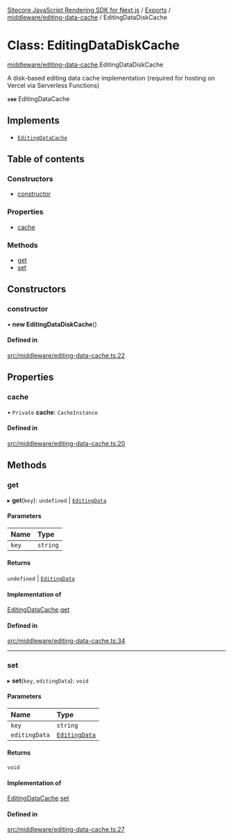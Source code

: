 [Sitecore JavaScript Rendering SDK for Next.js](../README.md) / [Exports](../modules.md) / [middleware/editing-data-cache](../modules/middleware_editing_data_cache.md) / EditingDataDiskCache

# Class: EditingDataDiskCache

[middleware/editing-data-cache](../modules/middleware_editing_data_cache.md).EditingDataDiskCache

A disk-based editing data cache implementation (required for hosting on Vercel via Serverless Functions)

**`see`** EditingDataCache

## Implements

- [`EditingDataCache`](../interfaces/middleware_editing_data_cache.EditingDataCache.md)

## Table of contents

### Constructors

- [constructor](middleware_editing_data_cache.EditingDataDiskCache.md#constructor)

### Properties

- [cache](middleware_editing_data_cache.EditingDataDiskCache.md#cache)

### Methods

- [get](middleware_editing_data_cache.EditingDataDiskCache.md#get)
- [set](middleware_editing_data_cache.EditingDataDiskCache.md#set)

## Constructors

### constructor

• **new EditingDataDiskCache**()

#### Defined in

[src/middleware/editing-data-cache.ts:22](https://github.com/Sitecore/jss/blob/bd756fd2/packages/sitecore-jss-nextjs/src/middleware/editing-data-cache.ts#L22)

## Properties

### cache

• `Private` **cache**: `CacheInstance`

#### Defined in

[src/middleware/editing-data-cache.ts:20](https://github.com/Sitecore/jss/blob/bd756fd2/packages/sitecore-jss-nextjs/src/middleware/editing-data-cache.ts#L20)

## Methods

### get

▸ **get**(`key`): `undefined` \| [`EditingData`](../modules/sharedTypes_editing_data.md#editingdata)

#### Parameters

| Name | Type |
| :------ | :------ |
| `key` | `string` |

#### Returns

`undefined` \| [`EditingData`](../modules/sharedTypes_editing_data.md#editingdata)

#### Implementation of

[EditingDataCache](../interfaces/middleware_editing_data_cache.EditingDataCache.md).[get](../interfaces/middleware_editing_data_cache.EditingDataCache.md#get)

#### Defined in

[src/middleware/editing-data-cache.ts:34](https://github.com/Sitecore/jss/blob/bd756fd2/packages/sitecore-jss-nextjs/src/middleware/editing-data-cache.ts#L34)

___

### set

▸ **set**(`key`, `editingData`): `void`

#### Parameters

| Name | Type |
| :------ | :------ |
| `key` | `string` |
| `editingData` | [`EditingData`](../modules/sharedTypes_editing_data.md#editingdata) |

#### Returns

`void`

#### Implementation of

[EditingDataCache](../interfaces/middleware_editing_data_cache.EditingDataCache.md).[set](../interfaces/middleware_editing_data_cache.EditingDataCache.md#set)

#### Defined in

[src/middleware/editing-data-cache.ts:27](https://github.com/Sitecore/jss/blob/bd756fd2/packages/sitecore-jss-nextjs/src/middleware/editing-data-cache.ts#L27)
